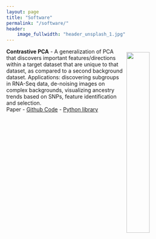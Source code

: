 ```yaml
---
layout: page
title: "Software"
permalink: "/software/"
header:
    image_fullwidth: "header_unsplash_1.jpg"
---
```

<style>
img.feature{
    float: right; 
    width: 35%;
    padding: 10px;   
}
</style>

<div class="row">

<div id='container'>
 <img src='https://i.imgur.com/S7pZT1z.png?1' class='feature'/>
<p><b>Contrastive PCA</b> - A generalization of PCA that discovers important features/directions within a target dataset that are unique to that dataset, as compared to a second background dataset. Applications: discovering subgroups in RNA-Seq data, de-noising images on complex backgrounds, visualizing ancestry trends based on SNPs, feature identification and selection. <br> Paper - <a href="https://github.com/abidlabs/contrastive">Github Code</a> - <a href="">Python library</a></p>

</div>

</div> 
